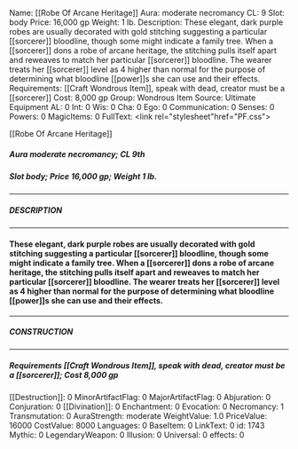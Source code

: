 Name: [[Robe Of Arcane Heritage]]
Aura: moderate necromancy
CL: 9
Slot: body
Price: 16,000 gp
Weight: 1 lb.
Description: These elegant, dark purple robes are usually decorated with gold stitching suggesting a particular [[sorcerer]] bloodline, though some might indicate a family tree. When a [[sorcerer]] dons a robe of arcane heritage, the stitching pulls itself apart and reweaves to match her particular [[sorcerer]] bloodline. The wearer treats her [[sorcerer]] level as 4 higher than normal for the purpose of determining what bloodline [[power]]s she can use and their effects.
Requirements: [[Craft Wondrous Item]], speak with dead, creator must be a [[sorcerer]]
Cost: 8,000 gp
Group: Wondrous Item
Source: Ultimate Equipment
AL: 0
Int: 0
Wis: 0
Cha: 0
Ego: 0
Communication: 0
Senses: 0
Powers: 0
MagicItems: 0
FullText: <link rel="stylesheet"href="PF.css"><div class="heading"><p class="alignleft">[[Robe Of Arcane Heritage]]</p><div style="clear: both;"></div></div><div><h5><b>Aura </b>moderate necromancy; <b>CL </b>9th</h5><h5><b>Slot </b>body; <b>Price </b>16,000 gp; <b>Weight </b>1 lb.</h5></div><hr/><div><h5><b>DESCRIPTION</b></h5></div><hr/><div><h4><p>These elegant, dark purple robes are usually decorated with gold stitching suggesting a particular [[sorcerer]] bloodline, though some might indicate a family tree. When a [[sorcerer]] dons a robe of arcane heritage, the stitching pulls itself apart and reweaves to match her particular [[sorcerer]] bloodline. The wearer treats her [[sorcerer]] level as 4 higher than normal for the purpose of determining what bloodline [[power]]s she can use and their effects.</p></h4></div><hr/><div><h5><b>CONSTRUCTION</b></h5></div><hr/><div><h5><b>Requirements </b>[[Craft Wondrous Item]], <i>speak with dead</i>, creator must be a [[sorcerer]]; <b>Cost </b>8,000 gp</h5></div>
[[Destruction]]: 0
MinorArtifactFlag: 0
MajorArtifactFlag: 0
Abjuration: 0
Conjuration: 0
[[Divination]]: 0
Enchantment: 0
Evocation: 0
Necromancy: 1
Transmutation: 0
AuraStrength: moderate
WeightValue: 1.0
PriceValue: 16000
CostValue: 8000
Languages: 0
BaseItem: 0
LinkText: 0
id: 1743
Mythic: 0
LegendaryWeapon: 0
Illusion: 0
Universal: 0
effects: 0
